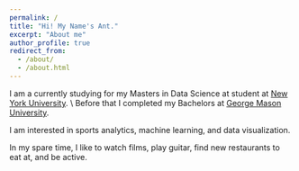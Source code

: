 ```yaml
---
permalink: /
title: "Hi! My Name's Ant."
excerpt: "About me"
author_profile: true
redirect_from: 
  - /about/
  - /about.html
---
```


I am a currently studying for my Masters in Data Science at student at [New York University](https://cds.nyu.edu/). \\
Before that I completed my Bachelors at [George Mason University](https://www2.gmu.edu/). 

I am interested in sports analytics, machine learning, and data visualization. 

In my spare time, I like to watch films, play guitar, find new restaurants to eat at, and be active.

